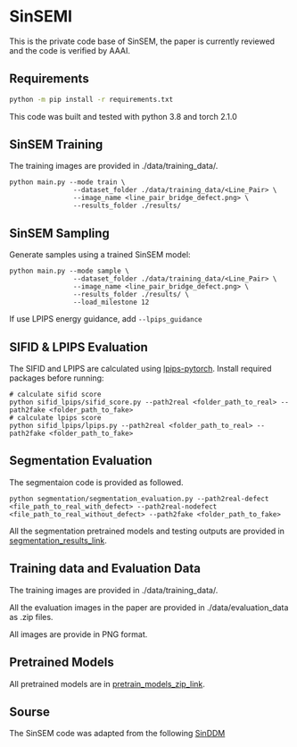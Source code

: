 # SinSEMI
This is the private code base of SinSEM, the paper is currently reviewed and the code is verified by AAAI.
## Requirements
```bash
python -m pip install -r requirements.txt
```
This code was built and tested with python 3.8 and torch 2.1.0
## SinSEM Training
The training images are provided in ./data/training_data/.
```
python main.py --mode train \
                --dataset_folder ./data/training_data/<Line_Pair> \ 
                --image_name <line_pair_bridge_defect.png> \
                --results_folder ./results/ 
```

## SinSEM Sampling
Generate samples using a trained SinSEM model:
```
python main.py --mode sample \ 
                --dataset_folder ./data/training_data/<Line_Pair> \
                --image_name <line_pair_bridge_defect.png> \
                --results_folder ./results/ \ 
                --load_milestone 12
```
If use LPIPS energy guidance, add `--lpips_guidance`
## SIFID & LPIPS Evaluation
The SIFID and LPIPS are calculated using [lpips-pytorch](https://github.com/S-aiueo32/lpips-pytorch). Install required packages before running:
```
# calculate sifid score
python sifid_lpips/sifid_score.py --path2real <folder_path_to_real> --path2fake <folder_path_to_fake>
# calculate lpips score
python sifid_lpips/lpips.py --path2real <folder_path_to_real> --path2fake <folder_path_to_fake>
```
## Segmentation Evaluation 
The segmentaion code is provided as followed.
```
python segmentation/segmentation_evaluation.py --path2real-defect <file_path_to_real_with_defect> --path2real-nodefect <file_path_to_real_without_defect> --path2fake <folder_path_to_fake>
```
All the segmentation pretrained models and testing outputs are provided in [segmentation_results_link](https://drive.google.com/file/d/1zJUb9eco9ul2eduSmYJ0JpWvlkLx39DW/view?usp=sharing).
## Training data and Evaluation Data
The training images are provided in ./data/training_data/.

All the evaluation images in the paper are provided in ./data/evaluation_data as .zip files. 

All images are provide in PNG format.
## Pretrained Models
All pretrained models are in [pretrain_models_zip_link](https://drive.google.com/file/d/1sltmYL0K2NRw2-CXjw52gFDXPfQCNC3L/view?usp=sharing).
## Sourse
The SinSEM code was adapted from the following [SinDDM](https://github.com/fallenshock/SinDDM)